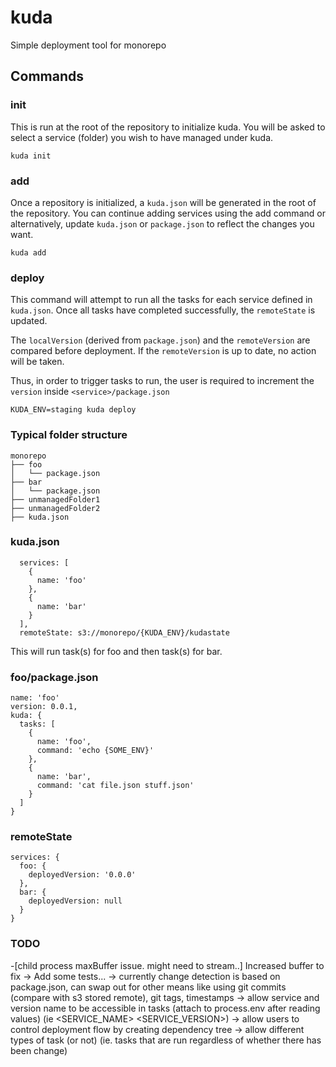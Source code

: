 # kuda
Simple deployment tool for monorepo

## Commands

### init

This is run at the root of the repository to initialize kuda.
You will be asked to select a service (folder) you wish to have managed under kuda.

```
kuda init
```

### add

Once a repository is initialized, a `kuda.json` will be generated in the root of the repository.
You can continue adding services using the add command or alternatively, update `kuda.json` or `package.json` to reflect the changes you want.

```
kuda add
```

### deploy

This command will attempt to run all the tasks for each service defined in `kuda.json`. Once all tasks have completed successfully, the `remoteState` is updated.

The `localVersion` (derived from `package.json`) and the `remoteVersion` are compared before deployment. If the `remoteVersion` is up to date, no action will be taken.

Thus, in order to trigger tasks to run, the user is required to increment the `version` inside `<service>/package.json`

```
KUDA_ENV=staging kuda deploy
```

### Typical folder structure
```
monorepo
├── foo
│   └── package.json
├── bar
│   └── package.json
├── unmanagedFolder1
├── unmanagedFolder2
├── kuda.json
```

### kuda.json
```
  services: [
    {
      name: 'foo'
    },
    {
      name: 'bar'
    }
  ],
  remoteState: s3://monorepo/{KUDA_ENV}/kudastate
```
This will run task(s) for foo and then task(s) for bar.

### foo/package.json
```
name: 'foo'
version: 0.0.1,
kuda: {
  tasks: [
    {
      name: 'foo',
      command: 'echo {SOME_ENV}'
    },
    {
      name: 'bar',
      command: 'cat file.json stuff.json'
    }
  ]
}
```

### remoteState
```
services: {
  foo: {
    deployedVersion: '0.0.0'
  },
  bar: {
    deployedVersion: null
  }
}
```

### TODO

-[child process maxBuffer issue. might need to stream..] Increased buffer to fix
-> Add some tests...
-> currently change detection is based on package.json, 
can swap out for other means like using git commits (compare with s3 stored remote), git tags, timestamps
-> allow service and version name to be accessible in tasks (attach to process.env after reading values)
(ie <SERVICE_NAME> <SERVICE_VERSION>)
-> allow users to control deployment flow by creating dependency tree
-> allow different types of task (or not) (ie. tasks that are run regardless of whether there has been change)
